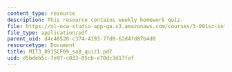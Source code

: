 ```yaml
---
content_type: resource
description: This resource contains weekly homework quiz.
file: https://ol-ocw-studio-app-qa.s3.amazonaws.com/courses/3-091sc-introduction-to-solid-state-chemistry-fall-2010/d5bdeb5c7e97c03305cbe70dc3d17faf_MIT3_091SCF09_sa8_quiz1.pdf
file_type: application/pdf
parent_uid: d4c48520-c374-4193-77d0-62d4fd87b4d0
resourcetype: Document
title: MIT3_091SCF09_sa8_quiz1.pdf
uid: d5bdeb5c-7e97-c033-05cb-e70dc3d17faf
---
```


